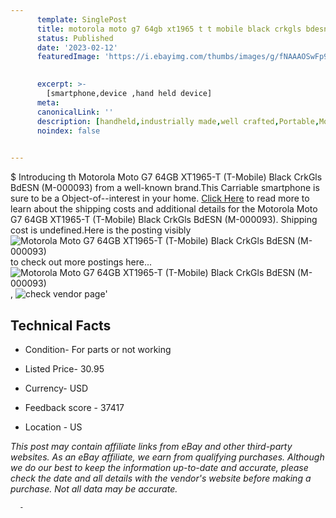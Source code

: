 ```yaml
---
      template: SinglePost
      title: motorola moto g7 64gb xt1965 t t mobile black crkgls bdesn m 000093 
      status: Published
      date: '2023-02-12'
      featuredImage: 'https://i.ebayimg.com/thumbs/images/g/fNAAAOSwFp9jxcig/s-l225.jpg'
       

      excerpt: >-
        [smartphone,device ,hand held device]
      meta:
      canonicalLink: ''
      description: [handheld,industrially made,well crafted,Portable,Mobile,Compact,Convenient,Lightweight,Maneuverable,Man-portable,Miniature,Carriable,Hand-held,Light,Holdable,Transportable,Mobile device,Pocket-sized,On-the-go,Wireless,Cordless,Compact size,Convenient size, smartphone,device ,hand held device]
      noindex: false
      

---
```

$
      Introducing th Motorola Moto G7 64GB XT1965-T (T-Mobile) Black CrkGls BdESN (M-000093) from a well-known brand.This Carriable smartphone is sure to be a Object-of--interest in your home. [Click Here](https://www.ebay.com/itm/155403582272?hash=item242ec67b40%3Ag%3AfNAAAOSwFp9jxcig&mkevt=1&mkcid=1&mkrid=711-53200-19255-0&campid=%253CePNCampaignId%253E&customid=%253CreferenceId%253E&toolid=10049) to read more to learn about the shipping costs and additional details for the Motorola Moto G7 64GB XT1965-T (T-Mobile) Black CrkGls BdESN (M-000093). Shipping cost is undefined.Here is the posting visibly ![Motorola Moto G7 64GB XT1965-T (T-Mobile) Black CrkGls BdESN (M-000093)](https://i.ebayimg.com/thumbs/images/g/fNAAAOSwFp9jxcig/s-l225.jpg) to check out more postings here... ![Motorola Moto G7 64GB XT1965-T (T-Mobile) Black CrkGls BdESN (M-000093)](https://i.ebayimg.com/images/g/fNAAAOSwFp9jxcig/s-l1600.jpg), ![check vendor page](https://origin-galleryplus.ebayimg.com/ws/web/155403582272_2_0_1/225x225.jpg,https://origin-galleryplus.ebayimg.com/ws/web/155403582272_3_0_1/225x225.jpg,https://origin-galleryplus.ebayimg.com/ws/web/155403582272_4_0_1/225x225.jpg)'

      

 ## Technical Facts 



     
      

 - Condition- For parts or not working 


      

 - Listed Price- 30.95 


      

 - Currency- USD 


      

 - Feedback score - 37417 


      

 - Location - US 


      
      

 *_This post may contain affiliate links from eBay and other third-party websites. As an eBay affiliate, we earn from qualifying purchases. Although we do our best to keep the information up-to-date and accurate, please check the date and all details with the vendor's website before making a purchase. Not all data may be accurate._*




      -
